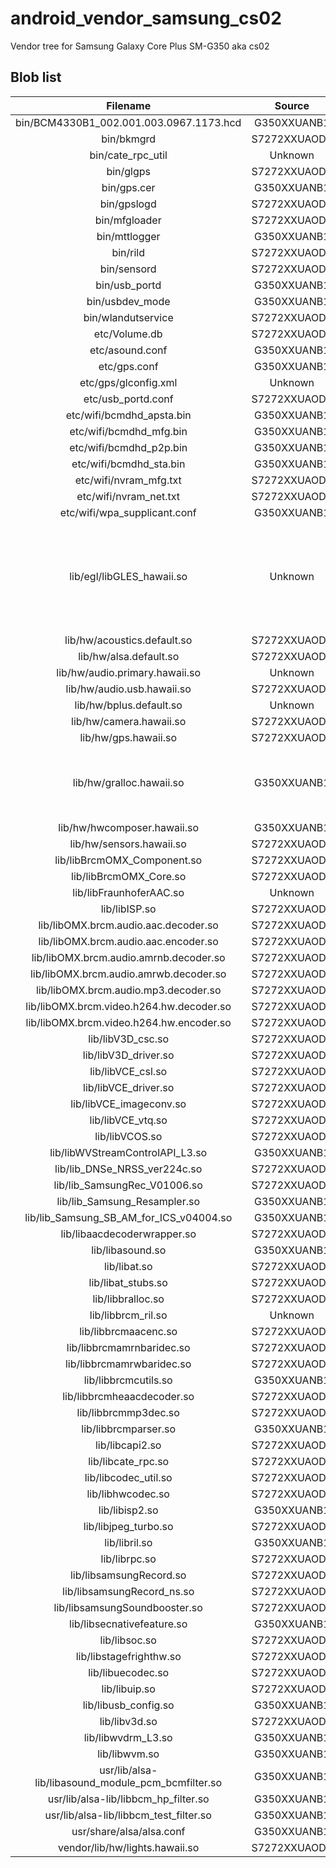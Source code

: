 android_vendor_samsung_cs02
======================
Vendor tree for Samsung Galaxy Core Plus SM-G350 aka cs02

## Blob list
| Filename                                                     | Source          | Comment |
|:------------------------------------------------------------:|:---------------:|:-------:|
| bin/BCM4330B1_002.001.003.0967.1173.hcd                      | G350XXUANB1     |         |
| bin/bkmgrd                                                   | S7272XXUAOD1    |         |
| bin/cate_rpc_util                                            | Unknown         |         |
| bin/glgps                                                    | S7272XXUAOD1    |         |
| bin/gps.cer                                                  | G350XXUANB1     |         |
| bin/gpslogd                                                  | S7272XXUAOD1    |         |
| bin/mfgloader                                                | S7272XXUAOD1    |         |
| bin/mttlogger                                                | G350XXUANB1     |         |
| bin/rild                                                     | S7272XXUAOD1    |         |
| bin/sensord                                                  | S7272XXUAOD1    |         |
| bin/usb_portd                                                | G350XXUANB1     |         |
| bin/usbdev_mode                                              | G350XXUANB1     |         |
| bin/wlandutservice                                           | S7272XXUAOD1    |         |
| etc/Volume.db                                                | S7272XXUAOD1    |         |
| etc/asound.conf                                              | G350XXUANB1     |         |
| etc/gps.conf                                                 | G350XXUANB1     |         |
| etc/gps/glconfig.xml                                         | Unknown         |         |
| etc/usb_portd.conf                                           | S7272XXUAOD1    |         |
| etc/wifi/bcmdhd_apsta.bin                                    | G350XXUANB1     |         |
| etc/wifi/bcmdhd_mfg.bin                                      | G350XXUANB1     |         |
| etc/wifi/bcmdhd_p2p.bin                                      | G350XXUANB1     |         |
| etc/wifi/bcmdhd_sta.bin                                      | G350XXUANB1     |         |
| etc/wifi/nvram_mfg.txt                                       | S7272XXUAOD1    |         |
| etc/wifi/nvram_net.txt                                       | S7272XXUAOD1    |         |
| etc/wifi/wpa_supplicant.conf                                 | G350XXUANB1     |         |
| lib/egl/libGLES_hawaii.so                                    | Unknown         | <ul><li>Bumped ucnv suffix to 55</li><li>Removed Samsung's logging spam</li></ul> |
| lib/hw/acoustics.default.so                                  | S7272XXUAOD1    |         |
| lib/hw/alsa.default.so                                       | S7272XXUAOD1    |         |
| lib/hw/audio.primary.hawaii.so                               | Unknown         |         |
| lib/hw/audio.usb.hawaii.so                                   | S7272XXUAOD1    |         |
| lib/hw/bplus.default.so                                      | Unknown         |         |
| lib/hw/camera.hawaii.so                                      | S7272XXUAOD1    |         |
| lib/hw/gps.hawaii.so                                         | S7272XXUAOD1    |         |
| lib/hw/gralloc.hawaii.so                                     | G350XXUANB1     | <ul><li>Removed Samsung's logging spam</li></ul> |
| lib/hw/hwcomposer.hawaii.so                                  | G350XXUANB1     |         |
| lib/hw/sensors.hawaii.so                                     | S7272XXUAOD1    |         |
| lib/libBrcmOMX_Component.so                                  | S7272XXUAOD1    |         |
| lib/libBrcmOMX_Core.so                                       | S7272XXUAOD1    |         |
| lib/libFraunhoferAAC.so                                      | Unknown         |         |
| lib/libISP.so                                                | S7272XXUAOD1    |         |
| lib/libOMX.brcm.audio.aac.decoder.so                         | S7272XXUAOD1    |         |
| lib/libOMX.brcm.audio.aac.encoder.so                         | S7272XXUAOD1    |         |
| lib/libOMX.brcm.audio.amrnb.decoder.so                       | S7272XXUAOD1    |         |
| lib/libOMX.brcm.audio.amrwb.decoder.so                       | S7272XXUAOD1    |         |
| lib/libOMX.brcm.audio.mp3.decoder.so                         | S7272XXUAOD1    |         |
| lib/libOMX.brcm.video.h264.hw.decoder.so                     | S7272XXUAOD1    |         |
| lib/libOMX.brcm.video.h264.hw.encoder.so                     | S7272XXUAOD1    |         |
| lib/libV3D_csc.so                                            | S7272XXUAOD1    |         |
| lib/libV3D_driver.so                                         | S7272XXUAOD1    |         |
| lib/libVCE_csl.so                                            | S7272XXUAOD1    |         |
| lib/libVCE_driver.so                                         | S7272XXUAOD1    |         |
| lib/libVCE_imageconv.so                                      | S7272XXUAOD1    |         |
| lib/libVCE_vtq.so                                            | S7272XXUAOD1    |         |
| lib/libVCOS.so                                               | S7272XXUAOD1    |         |
| lib/libWVStreamControlAPI_L3.so                              | G350XXUANB1     |         |
| lib/lib_DNSe_NRSS_ver224c.so                                 | S7272XXUAOD1    |         |
| lib/lib_SamsungRec_V01006.so                                 | S7272XXUAOD1    |         |
| lib/lib_Samsung_Resampler.so                                 | G350XXUANB1     |         |
| lib/lib_Samsung_SB_AM_for_ICS_v04004.so                      | G350XXUANB1     |         |
| lib/libaacdecoderwrapper.so                                  | S7272XXUAOD1    |         |
| lib/libasound.so                                             | G350XXUANB1     |         |
| lib/libat.so                                                 | S7272XXUAOD1    |         |
| lib/libat_stubs.so                                           | S7272XXUAOD1    |         |
| lib/libbralloc.so                                            | S7272XXUAOD1    |         |
| lib/libbrcm_ril.so                                           | Unknown         |         |
| lib/libbrcmaacenc.so                                         | S7272XXUAOD1    |         |
| lib/libbrcmamrnbaridec.so                                    | S7272XXUAOD1    |         |
| lib/libbrcmamrwbaridec.so                                    | S7272XXUAOD1    |         |
| lib/libbrcmcutils.so                                         | G350XXUANB1     |         |
| lib/libbrcmheaacdecoder.so                                   | S7272XXUAOD1    |         |
| lib/libbrcmmp3dec.so                                         | S7272XXUAOD1    |         |
| lib/libbrcmparser.so                                         | G350XXUANB1     |         |
| lib/libcapi2.so                                              | S7272XXUAOD1    |         |
| lib/libcate_rpc.so                                           | S7272XXUAOD1    |         |
| lib/libcodec_util.so                                         | S7272XXUAOD1    |         |
| lib/libhwcodec.so                                            | S7272XXUAOD1    |         |
| lib/libisp2.so                                               | G350XXUANB1     |         |
| lib/libjpeg_turbo.so                                         | S7272XXUAOD1    |         |
| lib/libril.so                                                | G350XXUANB1     |         |
| lib/librpc.so                                                | S7272XXUAOD1    |         |
| lib/libsamsungRecord.so                                      | S7272XXUAOD1    |         |
| lib/libsamsungRecord_ns.so                                   | S7272XXUAOD1    |         |
| lib/libsamsungSoundbooster.so                                | S7272XXUAOD1    |         |
| lib/libsecnativefeature.so                                   | G350XXUANB1     |         |
| lib/libsoc.so                                                | S7272XXUAOD1    |         |
| lib/libstagefrighthw.so                                      | S7272XXUAOD1    |         |
| lib/libuecodec.so                                            | S7272XXUAOD1    |         |
| lib/libuip.so                                                | S7272XXUAOD1    |         |
| lib/libusb_config.so                                         | G350XXUANB1     |         |
| lib/libv3d.so                                                | S7272XXUAOD1    |         |
| lib/libwvdrm_L3.so                                           | G350XXUANB1     |         |
| lib/libwvm.so                                                | G350XXUANB1     |         |
| usr/lib/alsa-lib/libasound_module_pcm_bcmfilter.so           | G350XXUANB1     |         |
| usr/lib/alsa-lib/libbcm_hp_filter.so                         | G350XXUANB1     |         |
| usr/lib/alsa-lib/libbcm_test_filter.so                       | G350XXUANB1     |         |
| usr/share/alsa/alsa.conf                                     | G350XXUANB1     |         |
| vendor/lib/hw/lights.hawaii.so                               | S7272XXUAOD1    |         |